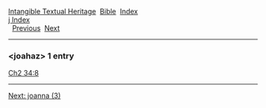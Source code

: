 [Intangible Textual Heritage](../../index)  [Bible](../index) 
[Index](index)   
[j Index](_j_)  
  [Previous](c06272)  [Next](c06274) 

------------------------------------------------------------------------

### &lt;joahaz&gt; 1 entry

[Ch2 34:8](../kjv/ch2034.htm#008)  

------------------------------------------------------------------------

[Next: joanna (3)](c06274)
